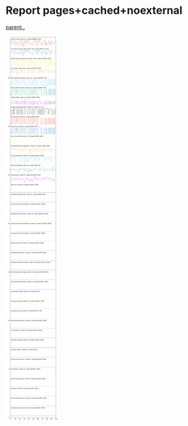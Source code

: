 # Report pages+cached+noexternal

[parent..](./..)  

![jitter comparison](./jitter_comparison.png)  

<style>
  img {
    max-width: 80%;
  }
</style>
      
